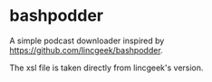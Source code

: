 bashpodder
==========

A simple podcast downloader inspired by https://github.com/lincgeek/bashpodder.

The xsl file is taken directly from lincgeek's version.
